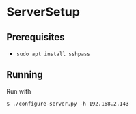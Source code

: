 # ServerSetup

## Prerequisites

- `sudo apt install sshpass`

## Running

Run with

```
$ ./configure-server.py -h 192.168.2.143
```
